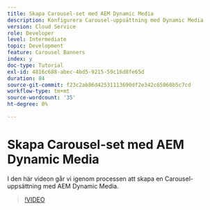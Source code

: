 ```yaml
---
title: Skapa Carousel-set med AEM Dynamic Media
description: Konfigurera Carousel-uppsättning med Dynamic Media
version: Cloud Service
role: Developer
level: Intermediate
topic: Development
feature: Carousel Banners
index: y
doc-type: Tutorial
exl-id: 4816c688-abec-4bd5-9215-59c16d8fe65d
duration: 84
source-git-commit: f23c2ab86d42531113690df2e342c65060b5c7cd
workflow-type: tm+mt
source-wordcount: '35'
ht-degree: 0%

---
```


# Skapa Carousel-set med AEM Dynamic Media

I den här videon går vi igenom processen att skapa en Carousel-uppsättning med AEM Dynamic Media.

>[!VIDEO](https://video.tv.adobe.com/v/335380?quality=12&learn=on)
